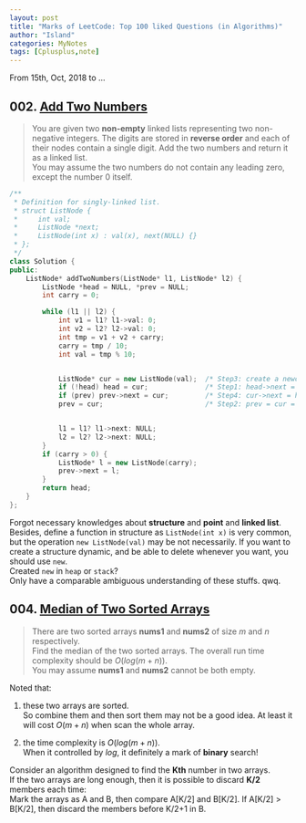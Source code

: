 ```yaml
---
layout: post
title: "Marks of LeetCode: Top 100 liked Questions (in Algorithms)"
author: "Island"
categories: MyNotes
tags: [Cplusplus,note]
---
```


From 15th, Oct, 2018 to ...


## 002. [Add Two Numbers](https://leetcode.com/problems/add-two-numbers/description/)

> You are given two **non-empty** linked lists representing two non-negative integers. The digits are stored in **reverse order** and each of their nodes contain a single digit. Add the two numbers and return it as a linked list.   
>You may assume the two numbers do not contain any leading zero, except the number 0 itself.


```cpp
/**
 * Definition for singly-linked list.
 * struct ListNode {
 *     int val;
 *     ListNode *next;
 *     ListNode(int x) : val(x), next(NULL) {}
 * };
 */
class Solution {
public:
    ListNode* addTwoNumbers(ListNode* l1, ListNode* l2) {  
        ListNode *head = NULL, *prev = NULL;
        int carry = 0;

        while (l1 || l2) {
            int v1 = l1? l1->val: 0;
            int v2 = l2? l2->val: 0;
            int tmp = v1 + v2 + carry;
            carry = tmp / 10;
            int val = tmp % 10;


            ListNode* cur = new ListNode(val);  /* Step3: create a newcur */
            if (!head) head = cur;              /* Step1: head->next = NULL */
            if (prev) prev->next = cur;         /* Step4: cur->next = head->cur = newcur */
            prev = cur;                         /* Step2: prev = cur = head */


            l1 = l1? l1->next: NULL;
            l2 = l2? l2->next: NULL;
        }
        if (carry > 0) {
            ListNode* l = new ListNode(carry);
            prev->next = l;
        }
        return head;
    }
};
```
Forgot necessary knowledges about **structure** and **point** and **linked list**. Besides, define a function in structure as `ListNode(int x)` is very common, but the operation `new ListNode(val)` may be not necessarily. If you want to create a structure dynamic,  and be able to delete whenever you want, you should use `new`.   
Created `new` in `heap` or `stack`?    
Only have a comparable ambiguous understanding of these stuffs. qwq.


## 004. [Median of Two Sorted Arrays](https://leetcode.com/problems/median-of-two-sorted-arrays/description/)

>There are two sorted arrays **nums1** and **nums2** of size $m$ and $n$ respectively.   
>Find the median of the two sorted arrays. The overall run time complexity should be $O(log (m+n))$.   
>You may assume **nums1** and **nums2** cannot be both empty.

 Noted that: 
1. these two arrays are sorted.  
    So combine them and then sort them may not be a good idea. At least it will cost $O(m+n)$ when scan the whole array.

2. the time complexity is $O(log(m+n))$.  
    When it controlled by $log$, it definitely a mark of **binary** search!

Consider an algorithm designed to find the **Kth** number in two arrays.     
If the two arrays are long enough, then it is possible to discard **K/2** members each time:     
Mark the arrays as A and B, then compare A[K/2] and B[K/2]. If A[K/2] > B[K/2], then discard the members before K/2+1 in B.


